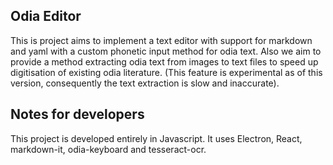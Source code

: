 ## Odia Editor

This is project aims to implement a text editor with support for markdown and
yaml with a custom phonetic input method for odia text. Also we aim to provide
a method extracting odia text from images to text files to speed up
digitisation of existing odia literature. (This feature is experimental as of
this version, consequently the text extraction is slow and inaccurate). 

## Notes for developers

This project is developed entirely in Javascript.
It uses Electron, React, markdown-it, odia-keyboard and tesseract-ocr.
